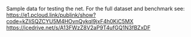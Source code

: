 Sample data for testing the net. For the full dataset and benchmark see:
https://e1.pcloud.link/publink/show?code=kZIiSQZCYU5M4HOvnQykql9jxF4h0KiC5MX
https://icedrive.net/s/A13FWzZ8V2aP9T4ufGQ1N3fBZxDF

